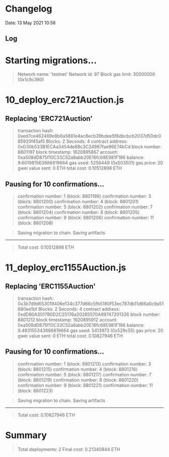 # Changelog

Date: 13 May 2021 10:56

## Log

Starting migrations...
======================
> Network name:    'testnet'
> Network id:      97
> Block gas limit: 30000000 (0x1c9c380)


10_deploy_erc721Auction.js
==========================

   Replacing 'ERC721Auction'
   -------------------------
   > transaction hash:    0xed7ce462469e8b6a5881e4ac8ecb39bdee5f8dbcbcb2037d50dc085920f45af5
   > Blocks: 2            Seconds: 4
   > contract address:    0xD30b533B1ECAa3454de8Bc3C24987fae96E74bCd
   > block number:        8801197
   > block timestamp:     1620895867
   > account:             0xa508dD875f10C33C52a8abb20E16fc68E981F186
   > balance:             9.601981563886819664
   > gas used:            5256449 (0x503501)
   > gas price:           20 gwei
   > value sent:          0 ETH
   > total cost:          0.10512898 ETH

   Pausing for 10 confirmations...
   -------------------------------
   > confirmation number: 1 (block: 8801198)
   > confirmation number: 3 (block: 8801200)
   > confirmation number: 4 (block: 8801201)
   > confirmation number: 5 (block: 8801202)
   > confirmation number: 7 (block: 8801204)
   > confirmation number: 8 (block: 8801205)
   > confirmation number: 9 (block: 8801206)
   > confirmation number: 11 (block: 8801208)

   > Saving migration to chain.
   > Saving artifacts
   -------------------------------------
   > Total cost:          0.10512898 ETH


11_deploy_erc1155Auction.js
===========================

   Replacing 'ERC1155Auction'
   --------------------------
   > transaction hash:    0x3b7d9d653019406e134c377d66c5fb5180f53ec787db11d66a0c9a51680ee1bf
   > Blocks: 2            Seconds: 4
   > contract address:    0xdD80A3017B0D2C25176a20285570A89747201326
   > block number:        8801212
   > block timestamp:     1620895912
   > account:             0xa508dD875f10C33C52a8abb20E16fc68E981F186
   > balance:             9.493155343886819664
   > gas used:            5413973 (0x529c55)
   > gas price:           20 gwei
   > value sent:          0 ETH
   > total cost:          0.10827946 ETH

   Pausing for 10 confirmations...
   -------------------------------
   > confirmation number: 1 (block: 8801213)
   > confirmation number: 3 (block: 8801215)
   > confirmation number: 4 (block: 8801216)
   > confirmation number: 5 (block: 8801217)
   > confirmation number: 7 (block: 8801219)
   > confirmation number: 8 (block: 8801220)
   > confirmation number: 9 (block: 8801221)
   > confirmation number: 11 (block: 8801223)

   > Saving migration to chain.
   > Saving artifacts
   -------------------------------------
   > Total cost:          0.10827946 ETH


Summary
=======
> Total deployments:   2
> Final cost:          0.21340844 ETH
